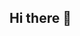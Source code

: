 ## Hi there 👋

<!--
**Prutha0105/Prutha0105** is a ✨ _special_ ✨ repository because its `README.md` (this file) appears on your GitHub profile.

Here are some ideas to get you started:

- 🔭 I’m currently working on ...
🌱 I’m currently learning Python
- 👯 I’m looking to collaborate on ...
- 🤔 I’m looking for help with ...
- 💬 Ask me about ...
📫 How to reach me: pruthadesai96@gmail.com
- 😄 Pronouns: ...
- ⚡ Fun fact: ...
-->
